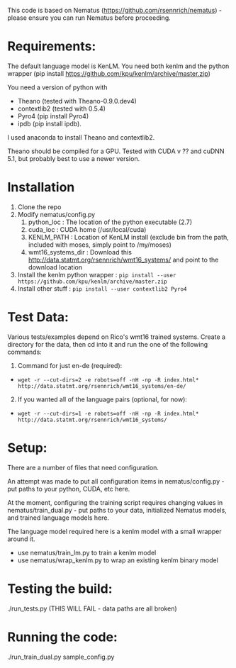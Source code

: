 
This code is based on Nematus (https://github.com/rsennrich/nematus) - please ensure you can run Nematus before proceeding.

# Requirements: #

The default language model is KenLM. You need both kenlm and the python wrapper
(pip install https://github.com/kpu/kenlm/archive/master.zip)

You need a version of python with 
 * Theano (tested with Theano-0.9.0.dev4) 
 * contextlib2 (tested with 0.5.4)
 * Pyro4 (pip install Pyro4) 
 * ipdb (pip install ipdb). 

I used anaconda to install Theano and contextlib2. 

Theano should be compiled for a GPU. Tested with CUDA v ?? and cuDNN 5.1, but probably best to use a newer version.

# Installation #
1. Clone the repo
2. Modify nematus/config.py
    1. python_loc : The location of the python executable (2.7)
    2. cuda_loc : CUDA home (/usr/local/cuda)
    3. KENLM_PATH : Location of KenLM install (exclude bin from the path, included with moses, simply point to /my/moses)
    4. wmt16_systems_dir : Download this http://data.statmt.org/rsennrich/wmt16_systems/ and point to the download location
3. Install the kenlm python wrapper : `pip install --user https://github.com/kpu/kenlm/archive/master.zip`
4. Install other stuff : `pip install --user contextlib2 Pyro4`

# Test Data: #
Various tests/examples depend on Rico's wmt16 trained systems. Create a directory for the data, then cd into it and run the one of the following commands:
1. Command for just en-de (required):
* `wget -r --cut-dirs=2 -e robots=off -nH -np -R index.html* http://data.statmt.org/rsennrich/wmt16_systems/en-de/`
2. If you wanted all of the language pairs (optional, for now):
* `wget -r --cut-dirs=1 -e robots=off -nH -np -R index.html* http://data.statmt.org/rsennrich/wmt16_systems/`


# Setup: #

There are a number of files that need configuration.

An attempt was made to put all configuration items in nematus/config.py - put paths to your python, CUDA, etc here.

At the moment, configuring the training script requires changing values in nematus/train_dual.py - put paths to your data, initialized Nematus models, and trained language models here.

The language model required here is a kenlm model with a small wrapper around it.
* use nematus/train_lm.py to train a kenlm model
* use nematus/wrap_kenlm.py to wrap an existing kenlm binary model

# Testing the build: #
./run_tests.py  (THIS WILL FAIL - data paths are all broken)

# Running the code: #
./run_train_dual.py sample_config.py



